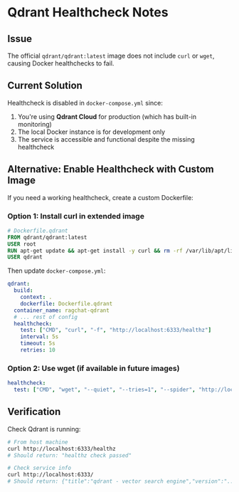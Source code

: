 # Qdrant Healthcheck Notes

## Issue
The official `qdrant/qdrant:latest` image does not include `curl` or `wget`, causing Docker healthchecks to fail.

## Current Solution
Healthcheck is disabled in `docker-compose.yml` since:
1. You're using **Qdrant Cloud** for production (which has built-in monitoring)
2. The local Docker instance is for development only
3. The service is accessible and functional despite the missing healthcheck

## Alternative: Enable Healthcheck with Custom Image

If you need a working healthcheck, create a custom Dockerfile:

### Option 1: Install curl in extended image
```dockerfile
# Dockerfile.qdrant
FROM qdrant/qdrant:latest
USER root
RUN apt-get update && apt-get install -y curl && rm -rf /var/lib/apt/lists/*
USER qdrant
```

Then update `docker-compose.yml`:
```yaml
qdrant:
  build:
    context: .
    dockerfile: Dockerfile.qdrant
  container_name: ragchat-qdrant
  # ... rest of config
  healthcheck:
    test: ["CMD", "curl", "-f", "http://localhost:6333/healthz"]
    interval: 5s
    timeout: 5s
    retries: 10
```

### Option 2: Use wget (if available in future images)
```yaml
healthcheck:
  test: ["CMD", "wget", "--quiet", "--tries=1", "--spider", "http://localhost:6333/healthz"]
```

## Verification
Check Qdrant is running:
```bash
# From host machine
curl http://localhost:6333/healthz
# Should return: "healthz check passed"

# Check service info
curl http://localhost:6333/
# Should return: {"title":"qdrant - vector search engine","version":"..."}
```
